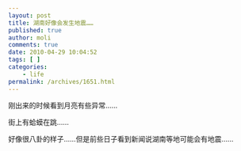 ```yaml
---
layout: post
title: 湖南好像会发生地震……
published: true
author: moli
comments: true
date: 2010-04-29 10:04:52
tags: [ ]
categories:
    - life
permalink: /archives/1651.html
---
```

刚出来的时候看到月亮有些异常……

街上有蛤蟆在跳……

好像很八卦的样子……但是前些日子看到新闻说湖南等地可能会有地震……